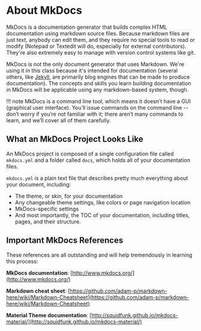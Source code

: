 # About MkDocs

MkDocs is a documentation generator that builds complex HTML documentation using markdown source files. Because markdown files are just text, anybody can edit them, and they require no special tools to read or modify (Notepad or Textedit will do, especially for external contributors). They're also extremely easy to manage with version control systems like git.

MkDocs is not the only document generator that uses Markdown. We're using it in this class because it's intended for documentation (several others, like [Jekyll](https://jekyllrb.com/), are primarily blog engines that can be made to produce documentation). The concepts and skills you learn building documentation in MkDocs will be applicable using any markdown-based system, though.

!!! note
    MkDocs is a command line tool, which means it doesn’t have a GUI (graphical user interface). You’ll issue commands on the command line -- don’t worry if you’re not familiar with it; there aren’t many commands to learn, and we’ll cover all of them carefully.

## What an MkDocs Project Looks Like

An MkDocs project is composed of a single configuration file called `mkdocs.yml` and a folder called `docs`, which holds all of your documentation files. 

`mkdocs.yml` is a plain text file that describes pretty much everything about your document, including:

* The theme, or skin, for your documentation
* Any changeable theme settings, like colors or page navigation location
* MkDocs-specific settings
* And most importantly, the TOC of your documentation, including titles, pages, and their structure.

## Important MkDocs References

These references are all outstanding and will help tremendously in learning this process:

**MkDocs documentation**: [http://www.mkdocs.org/](http://www.mkdocs.org/)

**Markdown cheat sheet**: [https://github.com/adam-p/markdown-here/wiki/Markdown-Cheatsheet](https://github.com/adam-p/markdown-here/wiki/Markdown-Cheatsheet)

**Material Theme documentation**:  [http://squidfunk.github.io/mkdocs-material/](http://squidfunk.github.io/mkdocs-material/)